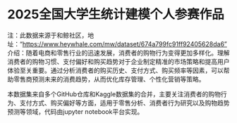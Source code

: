 # 2025全国大学生统计建模个人参赛作品
注：此数据来源于和鲸社区，地址：“https://www.heywhale.com/mw/dataset/674a799fc91ff92405628da6” 介绍：随着电商和零售行业的迅速发展，消费者的购物行为变得更加多样化。理解消费者的购物习惯、支付偏好和购买趋势对于企业制定精准的市场策略和提高用户体验至关重要。通过分析消费者的购买历史、支付方式、购买频率等因素，可以帮助零售商预测未来的消费趋势，从而优化库存管理、个性化营销等策略。

本数据集来自多个GitHub仓库和Kaggle数据集的合并，主要关注消费者的购物行为、支付方式、购买偏好等方面，适用于零售分析、消费者行为研究以及购物趋势预测等领域，代码由jupyter notebook平台实现。
